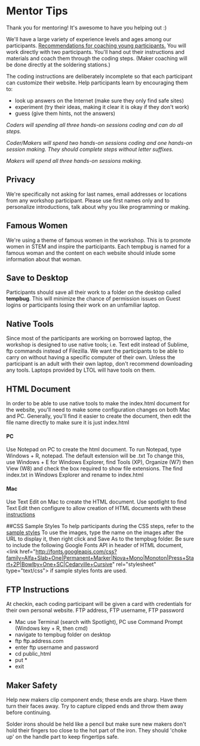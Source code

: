# Mentor Tips
Thank you for mentoring!  It's awesome to have you helping out :)  

We'll have a large variety of experience levels and ages among our participants. [Recommendations for coaching young participants.](http://techbridgegirls.org/rolemodelsmatter/tool/giving-girlsfeedback/) You will work directly with two participants.  You'll hand out their instructions and materials and coach them through the coding steps.  (Maker coaching will be done directly at the soldering stations.)

The coding instructions are deliberately incomplete so that each participant can customize their website.  Help participants learn by encouraging them to:
- look up answers on the Internet (make sure they only find safe sites)
- experiment (try their ideas, making it clear it is okay if they don't work)
- guess (give them hints, not the answers)

*Coders will spending all three hands-on sessions coding and can do all steps.*

*Coder/Makers will spend two hands-on sessions coding and one hands-on session making.  They should complete steps without letter suffixes.*

*Makers will spend all three hands-on sessions making.*

## Privacy
We're specifically not asking for last names, email addresses or locations from any workshop participant.  Please use first names only and to personalize introductions, talk about why you like programming or making.

## Famous Women
We're using a theme of famous women in the workshop.  This is to promote women in STEM and inspire the participants.  Each tempbug is named for a famous woman and the content on each website should inlude some information about that woman.

## Save to Desktop
Participants should save all their work to a folder on the desktop called **tempbug**.  This will minimize the chance of permission issues on Guest logins or participants losing their work on an unfamiliar laptop.

## Native Tools
Since most of the participants are working on borrowed laptop, the workshop is designed to use native tools; i.e. Text edit instead of Sublime, ftp commands instead of Filezilla.  We want the participants to be able to carry on without having a specific computer of their own.  Unless the participant is an adult with their own laptop, don't recommend downloading any tools.  Laptops provided by LTOL will have tools on them.

## HTML Document
In order to be able to use native tools to make the index.html document for the website, you'll need to make some configuration changes on both Mac and PC.   Generally,  you'll find it easier to create the document, then edit the file name directly to make sure it is just index.html

#### PC
Use Notepad on PC to create the html document.  To run Notepad, type Windows + R, notepad. The default extension will be .txt   To change this, use Windows + E for Windows Explorer, find Tools (XP), Organize (W7) then View (W8) and check the box required to show file extensions.  The find index.txt in Windows Explorer and rename to index.html

#### Mac
Use Text Edit on Mac to create the HTML document.  Use spotlight to find Text Edit then configure to allow creation of HTML documents with these [instructions](http://support.apple.com/kb/TA20406)

##CSS Sample Styles
To help participants during the CSS steps, refer to the [sample styles](http://womenwhocode-renotahoe.github.io/sample_styles/)
To use the images, type the name on the images after the URL to display it, then right click and Save As to the tempbug folder. Be sure to include the following Google Fonts API in header of HTML document, \<link href="http://fonts.googleapis.com/css?family=Alfa+Slab+One|Permanent+Marker|Nova+Mono|Monoton|Press+Start+2P|Bowlby+One+SC|Cedarville+Cursive" rel="stylesheet" type="text/css"\> if sample styles fonts are used.

## FTP Instructions
At checkin, each coding participant will be given a card with credentials for their own personal website.  FTP address, FTP username, FTP password
- Mac use Terminal (search with Spotlight), PC use Command Prompt (Windows key + R, then cmd)
- navigate to tempbug folder on desktop
- ftp ftp.address.com
- enter ftp username and password
- cd public_html
- put *
- exit

## Maker Safety
Help new makers clip component ends; these ends are sharp.  Have them turn their faces away.   Try to capture clipped ends and throw them away before continuing.

Solder irons should be held like a pencil but make sure new makers don't hold their fingers too close to the hot part of the iron.  They should 'choke up' on the handle part to keep fingertips safe.

